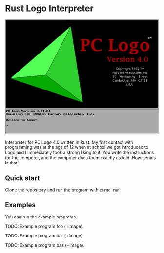 # Rust Logo Interpreter

![PC Logo 4.0](res/logo.png)

Interpreter for PC Logo 4.0 written in Rust. My first contact with programming was at the age of 12 when at school we got introduced to Logo and I immediately took a strong liking to it. You write the instructions for the computer, and the computer does them exactly as told. How genius is that!

## Quick start

Clone the repository and run the program with `cargo run`.

## Examples

You can run the example programs.

TODO: Example program foo (+image).

TODO: Example program bar (+image).

TODO: Example program baz (+image).
